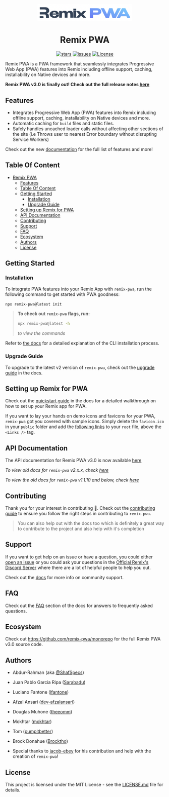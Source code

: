 <div align="center">

&NewLine;
<img src="./links/remix-pwa-logo.png" alt="logo" width="300" />
&NewLine;

# Remix PWA

[![stars](https://img.shields.io/github/stars/ShafSpecs/remix-pwa)](https://github.com/ShafSpecs/remix-pwa/stargazers)
[![issues](https://img.shields.io/github/issues/ShafSpecs/remix-pwa)](https://github.com/ShafSpecs/remix-pwa/issues)
[![License](https://img.shields.io/github/license/ShafSpecs/remix-pwa)](https://github.com/ShafSpecs/remix-pwa/blob/main/LICENSE.md)

</div>

Remix PWA is a PWA framework that seamlessly integrates Progressive Web App (PWA) features into Remix including offline support, caching, installability on Native devices and more.

**Remix PWA v3.0 is finally out! Check out the full release notes [here](https://github.com/remix-pwa/remix-pwa/releases/tag/v3.0)**

## Features

- Integrates Progressive Web App (PWA) features into Remix including offline support, caching, installability on Native devices and more.
- Automatic caching for `build` files and static files.
- Safely handles uncached loader calls without affecting other sections of the site (i.e Throws user to nearest Error boundary without disrupting Service Workers)

Check out the new [documentation](https://remix-pwa-docs.vercel.app) for the full list of features and more!

## Table Of Content

- [Remix PWA](#remix-pwa)
  - [Features](#features)
  - [Table Of Content](#table-of-content)
  - [Getting Started](#getting-started)
    - [Installation](#installation)
    - [Upgrade Guide](#upgrade-guide)
  - [Setting up Remix for PWA](#setting-up-remix-for-pwa)
  - [API Documentation](#api-documentation)
  - [Contributing](#contributing)
  - [Support](#support)
  - [FAQ](#faq)
  - [Ecosystem](#ecosystem)
  - [Authors](#authors)
  - [License](#license)

## Getting Started

### Installation

To integrate PWA features into your Remix App with `remix-pwa`, run the following command to get started with PWA goodness:

```sh
npx remix-pwa@latest init
```

> **To check out `remix-pwa` flags, run:**
> ```sh
> npx remix-pwa@latest -h
> ```
> *to view the commands*

Refer to [the docs](https://remix-pwa.run/docs/installation) for a detailed explanation of the CLI installation process.

### Upgrade Guide

To upgrade to the latest v2 version of `remix-pwa`, check out the [upgrade guide](https://remix-pwa.run/docs/upgrade-guide) in the docs.

## Setting up Remix for PWA

Check out the [quickstart guide](https://remix-pwa-docs.vercel.app/pwa/quickstart) in the docs for a detailed walkthrough on how to set up your Remix app for PWA.

If you want to lay your hands on demo icons and favicons for your PWA, `remix-pwa` got you covered with sample icons. Simply delete the `favicon.ico` in your `public` folder and add the [following links](https://github.com/ShafSpecs/remix-pwa/blob/main/links/pwa-links.ts#L9) to your `root` file, above the `<Links />` tag.

## API Documentation

The API documentation for Remix PWA v3.0 is now available [here](https://remix-pwa.run)

*To view old docs for `remix-pwa` v2.x.x, check [here](https://remix-pwa-docs.vercel.app)*

*To view the old docs for `remix-pwa` v1.1.10 and below, check [here]("./archive/README.md")*

## Contributing

Thank you for your interest in contributing 🙂. Check out the [contributing guide](https://remix-pwa.run/docs/contribute) to ensure you follow the right steps in contributing to `remix-pwa`.

> You can also help out with the docs too which is definitely a great way to contribute to the project and also help with it's completion

## Support

If you want to get help on an issue or have a question, you could either [open an issue](https://github.com/ShafSpecs/remix-pwa/issues/new/choose) or you could ask your questions in the [Official Remix's Discord Server](https://discord.gg/TTVwU2wZca) where there are a lot of helpful people to help you out.

Check out the [docs](https://remix-pwa.run/docs/community) for more info on community support.

## FAQ

Check out the [FAQ](https://remix-pwa.run/docs/faq) section of the docs for answers to frequently asked questions.

## Ecosystem

Check out https://github.com/remix-pwa/monorepo for the full Remix PWA v3.0 source code.

## Authors

- Abdur-Rahman (aka [@ShafSpecs](https://github.com/ShafSpecs))

- Juan Pablo Garcia Ripa ([Sarabadu](https://github.com/Sarabadu))

- Luciano Fantone ([lfantone](https://github.com/lfantone))

- Afzal Ansari ([dev-afzalansari](https://github.com/dev-afzalansari))

- Douglas Muhone ([theeomm](https://github.com/theeomm))

- Mokhtar ([mokhtar](https://github.com/m5r))

- Tom ([pumpitbetter](https://github.com/pumpitbetter))

- Brock Donahue ([Brocktho](https://github.com/Brocktho/))

- Special thanks to [jacob-ebey](https://github.com/jacob-ebey) for his contribution and help with the creation of `remix-pwa`!

## License

This project is licensed under the MIT License - see the [LICENSE.md](./LICENSE.md) file for details.
